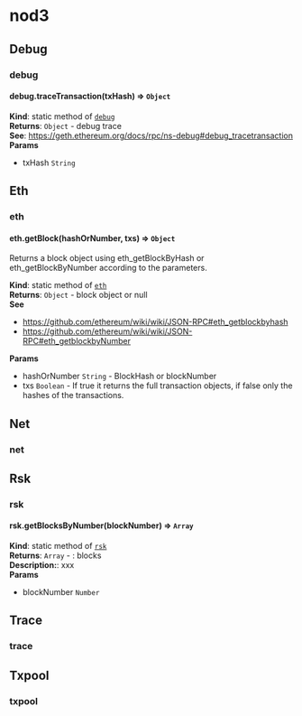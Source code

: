 # nod3

## Debug
<a name="module_debug"></a>

### debug
<a name="module_debug.traceTransaction"></a>

#### debug.traceTransaction(txHash) ⇒ <code>Object</code>
**Kind**: static method of [<code>debug</code>](#module_debug)  
**Returns**: <code>Object</code> - debug trace  
**See**: https://geth.ethereum.org/docs/rpc/ns-debug#debug_tracetransaction  
**Params**

- txHash <code>String</code>


## Eth
<a name="module_eth"></a>

### eth
<a name="module_eth.getBlock"></a>

#### eth.getBlock(hashOrNumber, txs) ⇒ <code>Object</code>
Returns a block object using eth_getBlockByHash or eth_getBlockByNumber according to the parameters.

**Kind**: static method of [<code>eth</code>](#module_eth)  
**Returns**: <code>Object</code> - block object or null  
**See**

- https://github.com/ethereum/wiki/wiki/JSON-RPC#eth_getblockbyhash
- https://github.com/ethereum/wiki/wiki/JSON-RPC#eth_getblockbyNumber

**Params**

- hashOrNumber <code>String</code> - BlockHash or blockNumber
- txs <code>Boolean</code> - If true it returns the full transaction objects, if false only the hashes of the transactions.


## Net
<a name="module_net"></a>

### net

## Rsk
<a name="module_rsk"></a>

### rsk
<a name="module_rsk.getBlocksByNumber"></a>

#### rsk.getBlocksByNumber(blockNumber) ⇒ <code>Array</code>
**Kind**: static method of [<code>rsk</code>](#module_rsk)  
**Returns**: <code>Array</code> - : blocks  
**Description:**: xxx  
**Params**

- blockNumber <code>Number</code>


## Trace
<a name="module_trace"></a>

### trace

## Txpool
<a name="module_txpool"></a>

### txpool

